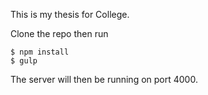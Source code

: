 This is my thesis for College.

Clone the repo then run
```
$ npm install
$ gulp
```

The server will then be running on port 4000.
